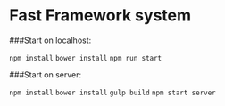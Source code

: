 # Fast Framework system 

###Start on localhost:

`npm install`
`bower install`
`npm run start`

###Start on server:

`npm install`
`bower install`
`gulp build`
`npm start server`